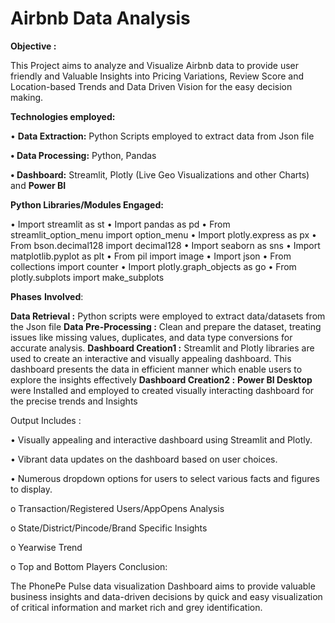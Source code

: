 # Airbnb Data Analysis

**Objective :**

This Project aims to analyze and Visualize Airbnb data to provide user friendly and Valuable Insights into Pricing Variations, Review Score and Location-based Trends and Data Driven Vision for the easy decision making. 

**Technologies employed:**

•	**Data Extraction:** Python Scripts employed to extract data from Json file

**•	Data Processing:** Python, Pandas

**•	Dashboard:** Streamlit, Plotly (Live Geo Visualizations and other Charts) and **Power BI**

**Python Libraries/Modules Engaged:**

•	Import streamlit as st
•	Import pandas as pd
•	From streamlit_option_menu import option_menu
•	Import plotly.express as px
•	From bson.decimal128 import decimal128
•	Import seaborn as sns
•	Import matplotlib.pyplot as plt
•	From pil import image
•	Import json
•	From collections import counter
•	Import plotly.graph_objects as go
•	From plotly.subplots import make_subplots


**Phases** **Involved**:

**Data Retrieval :** Python scripts were employed to extract data/datasets from the Json file
**Data Pre-Processing :** Clean and prepare the dataset, treating issues like missing values, duplicates, and data type conversions for accurate analysis.
**Dashboard Creation1 :** Streamlit and Plotly libraries are used to create an interactive and visually appealing dashboard. This dashboard presents the data in efficient manner which enable users to explore the insights effectively
**Dashboard Creation2 :** **Power BI Desktop** were Installed and employed to created visually interacting dashboard for the precise trends and Insights


Output Includes :

• Visually appealing and interactive dashboard using Streamlit and Plotly.

• Vibrant data updates on the dashboard based on user choices.

• Numerous dropdown options for users to select various facts and figures to display.

  o	Transaction/Registered Users/AppOpens Analysis
  
  o	State/District/Pincode/Brand Specific Insights
  
  o	Yearwise Trend
  
  o	Top and Bottom Players
Conclusion:

The PhonePe Pulse data visualization Dashboard aims to provide valuable business insights and data-driven decisions by quick and easy visualization of critical information and market rich and grey identification.
